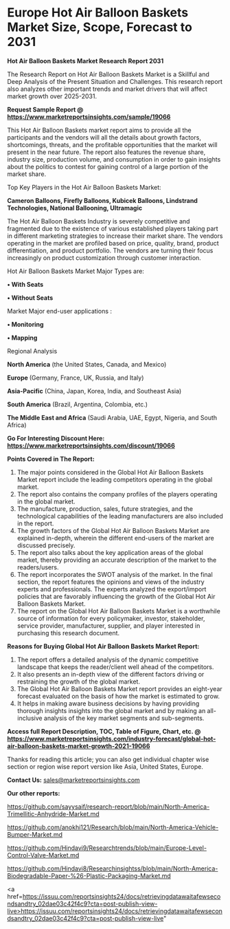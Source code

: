 # Europe Hot Air Balloon Baskets Market Size, Scope, Forecast to 2031

<strong>Hot Air Balloon Baskets Market Research Report 2031</strong>

The Research Report on Hot Air Balloon Baskets Market is a Skillful and Deep Analysis of the Present Situation and Challenges. This research report also analyzes other important trends and market drivers that will affect market growth over 2025-2031.

<strong>Request Sample Report @ <a href=https://www.marketreportsinsights.com/sample/19066>https://www.marketreportsinsights.com/sample/19066</a></strong>

This Hot Air Balloon Baskets market report aims to provide all the participants and the vendors will all the details about growth factors, shortcomings, threats, and the profitable opportunities that the market will present in the near future. The report also features the revenue share, industry size, production volume, and consumption in order to gain insights about the politics to contest for gaining control of a large portion of the market share.

Top Key Players in the Hot Air Balloon Baskets Market:

<strong>Cameron Balloons, Firefly Balloons, Kubicek Balloons, Lindstrand Technologies, National Ballooning, Ultramagic</strong>

The Hot Air Balloon Baskets Industry is severely competitive and fragmented due to the existence of various established players taking part in different marketing strategies to increase their market share. The vendors operating in the market are profiled based on price, quality, brand, product differentiation, and product portfolio. The vendors are turning their focus increasingly on product customization through customer interaction.

Hot Air Balloon Baskets Market Major Types are:

<strong>• With Seats

• Without Seats</strong>

Market Major end-user applications :

<strong>• Monitoring

• Mapping</strong>

Regional Analysis

</u><strong><b>North America</b></strong> (the United States, Canada, and Mexico)

<strong><b>Europe </b></strong>(Germany, France, UK, Russia, and Italy)

<strong><b>Asia-Pacific</b></strong> (China, Japan, Korea, India, and Southeast Asia)

<strong><b>South America</b></strong> (Brazil, Argentina, Colombia, etc.)

<strong><b>The Middle East and Africa</b></strong> (Saudi Arabia, UAE, Egypt, Nigeria, and South Africa)

<strong>Go For Interesting Discount Here: <a href=https://www.marketreportsinsights.com/discount/19066>https://www.marketreportsinsights.com/discount/19066</a></strong>

<strong>Points Covered in The Report:</strong>
<ol>
  <li>The major points considered in the Global Hot Air Balloon Baskets Market report include the leading competitors operating in the global market.</li>
  <li>The report also contains the company profiles of the players operating in the global market.</li>
  <li>The manufacture, production, sales, future strategies, and the technological capabilities of the leading manufacturers are also included in the report.</li>
  <li>The growth factors of the Global Hot Air Balloon Baskets Market are explained in-depth, wherein the different end-users of the market are discussed precisely.</li>
  <li>The report also talks about the key application areas of the global market, thereby providing an accurate description of the market to the readers/users.</li>
  <li>The report incorporates the SWOT analysis of the market. In the final section, the report features the opinions and views of the industry experts and professionals. The experts analyzed the export/import policies that are favorably influencing the growth of the Global Hot Air Balloon Baskets Market.</li>
  <li>The report on the Global Hot Air Balloon Baskets Market is a worthwhile source of information for every policymaker, investor, stakeholder, service provider, manufacturer, supplier, and player interested in purchasing this research document.</li>
</ol>
<strong>Reasons for Buying Global Hot Air Balloon Baskets Market Report:</strong>

<ol>
  <li>The report offers a detailed analysis of the dynamic competitive landscape that keeps the reader/client well ahead of the competitors.</li>
  <li>It also presents an in-depth view of the different factors driving or restraining the growth of the global market.</li>
  <li>The Global Hot Air Balloon Baskets Market report provides an eight-year forecast evaluated on the basis of how the market is estimated to grow.</li>
  <li>It helps in making aware business decisions by having providing thorough insights insights into the global market and by making an all-inclusive analysis of the key market segments and sub-segments.</li>
</ol>
<strong>Access full Report Description, TOC, Table of Figure, Chart, etc. @ <a href=https://www.marketreportsinsights.com/industry-forecast/global-hot-air-balloon-baskets-market-growth-2021-19066>https://www.marketreportsinsights.com/industry-forecast/global-hot-air-balloon-baskets-market-growth-2021-19066</a></strong>


Thanks for reading this article; you can also get individual chapter wise section or region wise report version like Asia, United States, Europe.

<strong>Contact Us:</strong>
sales@marketreportsinsights.com

<strong>Our other reports:</strong>

<a href=https://github.com/sayysaif/research-report/blob/main/North-America-Trimellitic-Anhydride-Market.md>https://github.com/sayysaif/research-report/blob/main/North-America-Trimellitic-Anhydride-Market.md</a>

<a href=https://github.com/anokhi121/Research/blob/main/North-America-Vehicle-Bumper-Market.md>https://github.com/anokhi121/Research/blob/main/North-America-Vehicle-Bumper-Market.md</a>

<a href=https://github.com/Hindavi9/Researchtrends/blob/main/Europe-Level-Control-Valve-Market.md>https://github.com/Hindavi9/Researchtrends/blob/main/Europe-Level-Control-Valve-Market.md</a>

<a href=https://github.com/Hindavi8/Researchinsightss/blob/main/North-America-Biodegradable-Paper-%26-Plastic-Packaging-Market.md>https://github.com/Hindavi8/Researchinsightss/blob/main/North-America-Biodegradable-Paper-%26-Plastic-Packaging-Market.md</a>

<a href=https://issuu.com/reportsinsights24/docs/retrievingdatawaitafewsecondsandtry_02dae03c42f4c9?cta=post-publish-view-live>https://issuu.com/reportsinsights24/docs/retrievingdatawaitafewsecondsandtry_02dae03c42f4c9?cta=post-publish-view-live</a>"
